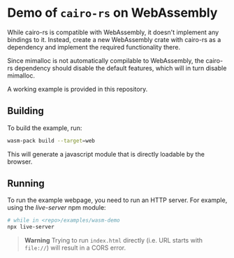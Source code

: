# Demo of `cairo-rs` on WebAssembly

While cairo-rs is compatible with WebAssembly, it doesn't implement any bindings to it.
Instead, create a new WebAssembly crate with cairo-rs as a dependency and implement the required functionality there.

Since mimalloc is not automatically compilable to WebAssembly, the cairo-rs dependency should disable the default features, which will in turn disable mimalloc.

A working example is provided in this repository.

## Building

To build the example, run:

```sh
wasm-pack build --target=web
```

This will generate a javascript module that is directly loadable by the browser.

## Running

To run the example webpage, you need to run an HTTP server.
For example, using the _live-server_ npm module:

```sh
# while in <repo>/examples/wasm-demo
npx live-server
```

> **Warning**
> Trying to run `index.html` directly (i.e. URL starts with `file://`) will result in a CORS error.
